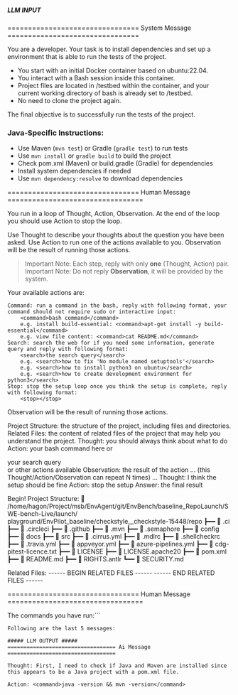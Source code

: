 ##### LLM INPUT #####
================================ System Message ================================

You are a developer. Your task is to install dependencies and set up a environment that is able to run the tests of the project.

- You start with an initial Docker container based on ubuntu:22.04.
- You interact with a Bash session inside this container.
- Project files are located in /testbed within the container, and your current working directory of bash is already set to /testbed.
- No need to clone the project again.

The final objective is to successfully run the tests of the project.


### Java-Specific Instructions:
- Use Maven (`mvn test`) or Gradle (`gradle test`) to run tests
- Use `mvn install` or `gradle build` to build the project
- Check pom.xml (Maven) or build.gradle (Gradle) for dependencies
- Install system dependencies if needed
- Use `mvn dependency:resolve` to download dependencies


================================ Human Message =================================


You run in a loop of Thought, Action, Observation.
At the end of the loop you should use Action to stop the loop.

Use Thought to describe your thoughts about the question you have been asked.
Use Action to run one of the actions available to you.
Observation will be the result of running those actions.
> Important Note: Each step, reply with only **one** (Thought, Action) pair.
> Important Note: Do not reply **Observation**, it will be provided by the system.

Your available actions are:

    Command: run a command in the bash, reply with following format, your command should not require sudo or interactive input:
        <command>bash command</command>
        e.g. install build-essential: <command>apt-get install -y build-essential</command>
        e.g. view file content: <command>cat README.md</command>
    Search: search the web for if you need some information, generate query and reply with following format:
        <search>the search query</search>
        e.g. <search>how to fix 'No module named setuptools'</search>
        e.g. <search>how to install python3 on ubuntu</search>
        e.g. <search>how to create development environment for python3</search>
    Stop: stop the setup loop once you think the setup is complete, reply with following format:
        <stop></stop>
    

Observation will be the result of running those actions.


Project Structure: the structure of the project, including files and directories.
Related Files: the content of related files of the project that may help you understand the project.
Thought: you should always think about what to do
Action: <command>your bash command here</command> or <search>your search query</search> or other actions available
Observation: the result of the action
... (this Thought/Action/Observation can repeat N times) ...
Thought: I think the setup should be fine
Action: <stop>stop the setup</stop>
Answer: the final result

Begin!
Project Structure: 📂 
/home/hagon/Project/msb/EnvAgent/git/EnvBench/baseline_RepoLaunch/SWE-bench-Live/launch/
playground/EnvPilot_baseline/checkstyle__checkstyle-15448/repo
┣━━ 📂 .ci
┣━━ 📂 .circleci
┣━━ 📂 .github
┣━━ 📂 .mvn
┣━━ 📂 .semaphore
┣━━ 📂 config
┣━━ 📂 docs
┣━━ 📂 src
┣━━ 📄 .cirrus.yml
┣━━ 📄 .mdlrc
┣━━ 📄 .shellcheckrc
┣━━ 📄 .travis.yml
┣━━ 📄 appveyor.yml
┣━━ 📄 azure-pipelines.yml
┣━━ 📄 cdg-pitest-licence.txt
┣━━ 📄 LICENSE
┣━━ 📄 LICENSE.apache20
┣━━ 📄 pom.xml
┣━━ 📄 README.md
┣━━ 📄 RIGHTS.antlr
┗━━ 📄 SECURITY.md

Related Files: ------ BEGIN RELATED FILES ------
------ END RELATED FILES ------


================================ Human Message =================================


The commands you have run:```
```
Following are the last 5 messages:

##### LLM OUTPUT #####
================================== Ai Message ==================================

Thought: First, I need to check if Java and Maven are installed since this appears to be a Java project with a pom.xml file.

Action: <command>java -version && mvn -version</command>